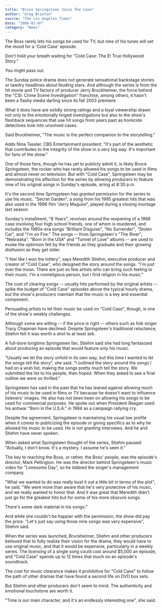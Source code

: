 ```yaml
---
title: "Bruce Springsteen Joins The Case"
author: "Greg Braxton"
source: "The Los Angeles Times"
date: "2006-01-07"
category: "News"
---
```


The Boss rarely lets his songs be used for TV, but nine of his tunes will set the mood for a 'Cold Case' episode.

Don't hold your breath waiting for "Cold Case: The E! True Hollywood Story."

You might pass out.

The Sunday police drama does not generate sensational backstage stories or tawdry headlines about feuding stars. And although the series is from the hit movie and TV factory of producer Jerry Bruckheimer, the force behind the "CSI: Crime Scene Investigation" franchise, among others, it hasn't been a flashy media darling since its fall 2003 premiere.

What it does have are solidly strong ratings and a loyal viewership drawn not only to the emotionally tinged investigations but also to the show's flashback sequences that use hit songs from years past as homicide detectives look into unsolved cases.

Said Bruckheimer, "The music is the perfect companion to the storytelling."

Adds Nina Tassler, CBS Entertainment president: "It's part of the aesthetic that contributes to the integrity of the show in a very big way. It's important for fans of the show."

One of those fans, though he has yet to publicly admit it, is likely Bruce Springsteen, the rocker who has rarely allowed his songs to be used in films and almost never on television. But with "Cold Case", Springsteen may be demonstrating his affection for the series by allowing producers to feature nine of his original songs in Sunday's episode, airing at 8:30 p.m.

It's the second time Springsteen has granted permission for the series to use his music. "Secret Garden", a song from his 1995 greatest hits that was also used in the 1996 film "Jerry Maguire", played during a closing montage last season.

Sunday's installment, "8 Years", revolves around the reopening of a 1988 case involving four high school friends, one of whom is murdered, and includes the 1980s-era songs "Brilliant Disguise", "No Surrender", "Stolen Car", and "I'm on Fire." The songs -- from Springsteen's "The River", "Nebraska", "Born in the USA" and "Tunnel of Love" albums -- are used to evoke the optimism felt by the friends as they graduate and their growing disillusion as they get older.

"I feel like I won the lottery", says Meredith Stiehm, executive producer and creator of "Cold Case", who designed the story around the songs. "I'm just over the moon. There are just so few artists who can bring such feeling to their music. I'm a nonreligious person, but I find religion in his music."

The cost of clearing songs -- usually hits performed by the original artists -- spike the budget of "Cold Case" episodes above the typical hourly drama, but the show's producers maintain that the music is a key and essential component.

Persuading artists to let their music be used on "Cold Case", though, is one of the show's weekly challenges.

Although some are willing -- if the price is right -- others such as folk singer Tracy Chapman have declined. Despite Springsteen's traditional reluctance, Stiehm felt it was worth a shot to at least ask.

A full-bore longtime Springsteen fan, Stiehm said she had long fantasized about producing an episode that would feature only his music.

"Usually we let the story unfold in its own way, but this time I wanted to let the songs tell the story", she said. "I outlined the story around the songs I had on a wish list, making the songs pretty much tell the story. We submitted the list to his people, then hoped. When they asked to see a final outline we were so thrilled."

Springsteen has said in the past that he has leaned against allowing much of his music to be used in films or TV because he doesn't want to influence listeners' images. He also has not been keen on allowing his songs to be used for commercial purposes. He spoke out when President Reagan used his antiwar "Born in the U.S.A." in 1984 as a campaign rallying cry.

Despite the agreement, Springsteen is maintaining his usual low profile when it comes to publicizing the episode or giving specifics as to why he allowed his music to be used. He is not granting interviews. And he and Stiehm have never spoken.

When asked what Springsteen thought of the series, Stiehm paused: "Actually, I don't know. It's a mystery. I assume he's seen it."

The key to reaching the Boss, or rather, the Boss' people, was the episode's director, Mark Pellington. He was the director behind Springsteen's music video for "Lonesome Day", so he lobbied the singer's management company.

"What we wanted to do was really bust it out a little bit in terms of the plot", he said. "We were more than aware that he's very protective of his music, and we really wanted to honor that. And it was great that Meredith didn't just go for the greatest hits but for some of his more obscure songs.

There's some dark material in his songs."

And while she couldn't be happier with the permission, the show did pay the price. "Let's just say using those nine songs was very expensive", Stiehm said.

When the series was launched, Bruckheimer, Stiehm and other producers believed that to fully realize their vision for the drama, they would have to use original music, and that it would be expensive, particularly in a weekly series. The licensing of a single song could cost around $5,000 an episode, and "Cold Case" spends up to 12 times that much on an episode's soundtrack.

The cost for music clearance makes it prohibitive for "Cold Case" to follow the path of other dramas that have found a second life on DVD box sets.

But Stiehm and other producers don't seem to mind. The authenticity and emotional touchstone are worth it.

"Time is our main character, and it's an endlessly interesting one", she said.
